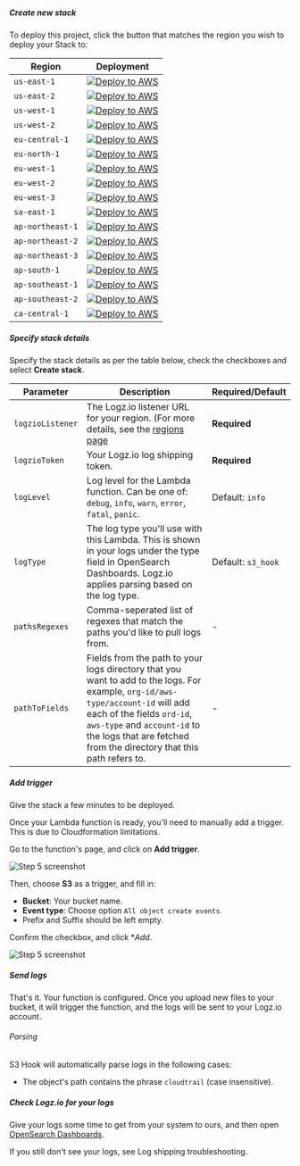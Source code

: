 ##### Create new stack

To deploy this project, click the button that matches the region you wish to deploy your Stack to:

| Region           | Deployment                                                                                                                                                                                                                                                                                                                       |
|------------------|----------------------------------------------------------------------------------------------------------------------------------------------------------------------------------------------------------------------------------------------------------------------------------------------------------------------------------|
| `us-east-1`      | [![Deploy to AWS](https://dytvr9ot2sszz.cloudfront.net/logz-docs/lights/LightS-button.png)](https://console.aws.amazon.com/cloudformation/home?region=us-east-1#/stacks/create/review?templateURL=https://logzio-aws-integrations-us-east-1.s3.amazonaws.com/s3-hook/0.4.2/sam-template.yaml&stackName=logzio-s3-hook&param_logzioToken=<<LOG-SHIPPING-TOKEN>>&param_logzioListener=https://<<LISTENER-HOST>>:8071)           | 
| `us-east-2`      | [![Deploy to AWS](https://dytvr9ot2sszz.cloudfront.net/logz-docs/lights/LightS-button.png)](https://console.aws.amazon.com/cloudformation/home?region=us-east-2#/stacks/create/review?templateURL=https://logzio-aws-integrations-us-east-2.s3.amazonaws.com/s3-hook/0.4.2/sam-template.yaml&stackName=logzio-s3-hook&param_logzioToken=<<LOG-SHIPPING-TOKEN>>&param_logzioListener=https://<<LISTENER-HOST>>:8071)           | 
| `us-west-1`      | [![Deploy to AWS](https://dytvr9ot2sszz.cloudfront.net/logz-docs/lights/LightS-button.png)](https://console.aws.amazon.com/cloudformation/home?region=us-west-1#/stacks/create/review?templateURL=https://logzio-aws-integrations-us-west-1.s3.amazonaws.com/s3-hook/0.4.2/sam-template.yaml&stackName=logzio-s3-hook&param_logzioToken=<<LOG-SHIPPING-TOKEN>>&param_logzioListener=https://<<LISTENER-HOST>>:8071)           | 
| `us-west-2`      | [![Deploy to AWS](https://dytvr9ot2sszz.cloudfront.net/logz-docs/lights/LightS-button.png)](https://console.aws.amazon.com/cloudformation/home?region=us-west-2#/stacks/create/review?templateURL=https://logzio-aws-integrations-us-west-2.s3.amazonaws.com/s3-hook/0.4.2/sam-template.yaml&stackName=logzio-s3-hook&param_logzioToken=<<LOG-SHIPPING-TOKEN>>&param_logzioListener=https://<<LISTENER-HOST>>:8071)           | 
| `eu-central-1`   | [![Deploy to AWS](https://dytvr9ot2sszz.cloudfront.net/logz-docs/lights/LightS-button.png)](https://console.aws.amazon.com/cloudformation/home?region=eu-central-1#/stacks/create/review?templateURL=https://logzio-aws-integrations-eu-central-1.s3.amazonaws.com/s3-hook/0.4.2/sam-template.yaml&stackName=logzio-s3-hook&param_logzioToken=<<LOG-SHIPPING-TOKEN>>&param_logzioListener=https://<<LISTENER-HOST>>:8071)     | 
| `eu-north-1`     | [![Deploy to AWS](https://dytvr9ot2sszz.cloudfront.net/logz-docs/lights/LightS-button.png)](https://console.aws.amazon.com/cloudformation/home?region=eu-north-1#/stacks/create/review?templateURL=https://logzio-aws-integrations-eu-north-1.s3.amazonaws.com/s3-hook/0.4.2/sam-template.yaml&stackName=logzio-s3-hook&param_logzioToken=<<LOG-SHIPPING-TOKEN>>&param_logzioListener=https://<<LISTENER-HOST>>:8071)         | 
| `eu-west-1`      | [![Deploy to AWS](https://dytvr9ot2sszz.cloudfront.net/logz-docs/lights/LightS-button.png)](https://console.aws.amazon.com/cloudformation/home?region=eu-west-1#/stacks/create/review?templateURL=https://logzio-aws-integrations-eu-west-1.s3.amazonaws.com/s3-hook/0.4.2/sam-template.yaml&stackName=logzio-s3-hook&param_logzioToken=<<LOG-SHIPPING-TOKEN>>&param_logzioListener=https://<<LISTENER-HOST>>:8071)           | 
| `eu-west-2`      | [![Deploy to AWS](https://dytvr9ot2sszz.cloudfront.net/logz-docs/lights/LightS-button.png)](https://console.aws.amazon.com/cloudformation/home?region=eu-west-2#/stacks/create/review?templateURL=https://logzio-aws-integrations-eu-west-2.s3.amazonaws.com/s3-hook/0.4.2/sam-template.yaml&stackName=logzio-s3-hook&param_logzioToken=<<LOG-SHIPPING-TOKEN>>&param_logzioListener=https://<<LISTENER-HOST>>:8071)           | 
| `eu-west-3`      | [![Deploy to AWS](https://dytvr9ot2sszz.cloudfront.net/logz-docs/lights/LightS-button.png)](https://console.aws.amazon.com/cloudformation/home?region=eu-west-3#/stacks/create/review?templateURL=https://logzio-aws-integrations-eu-west-3.s3.amazonaws.com/s3-hook/0.4.2/sam-template.yaml&stackName=logzio-s3-hook&param_logzioToken=<<LOG-SHIPPING-TOKEN>>&param_logzioListener=https://<<LISTENER-HOST>>:8071)           | 
| `sa-east-1`      | [![Deploy to AWS](https://dytvr9ot2sszz.cloudfront.net/logz-docs/lights/LightS-button.png)](https://console.aws.amazon.com/cloudformation/home?region=sa-east-1#/stacks/create/review?templateURL=https://logzio-aws-integrations-sa-east-1.s3.amazonaws.com/s3-hook/0.4.2/sam-template.yaml&stackName=logzio-s3-hook&param_logzioToken=<<LOG-SHIPPING-TOKEN>>&param_logzioListener=https://<<LISTENER-HOST>>:8071)           | 
| `ap-northeast-1` | [![Deploy to AWS](https://dytvr9ot2sszz.cloudfront.net/logz-docs/lights/LightS-button.png)](https://console.aws.amazon.com/cloudformation/home?region=ap-northeast-1#/stacks/create/review?templateURL=https://logzio-aws-integrations-ap-northeast-1.s3.amazonaws.com/s3-hook/0.4.2/sam-template.yaml&stackName=logzio-s3-hook&param_logzioToken=<<LOG-SHIPPING-TOKEN>>&param_logzioListener=https://<<LISTENER-HOST>>:8071) | 
| `ap-northeast-2` | [![Deploy to AWS](https://dytvr9ot2sszz.cloudfront.net/logz-docs/lights/LightS-button.png)](https://console.aws.amazon.com/cloudformation/home?region=ap-northeast-2#/stacks/create/review?templateURL=https://logzio-aws-integrations-ap-northeast-2.s3.amazonaws.com/s3-hook/0.4.2/sam-template.yaml&stackName=logzio-s3-hook&param_logzioToken=<<LOG-SHIPPING-TOKEN>>&param_logzioListener=https://<<LISTENER-HOST>>:8071) | 
| `ap-northeast-3` | [![Deploy to AWS](https://dytvr9ot2sszz.cloudfront.net/logz-docs/lights/LightS-button.png)](https://console.aws.amazon.com/cloudformation/home?region=ap-northeast-3#/stacks/create/review?templateURL=https://logzio-aws-integrations-ap-northeast-3.s3.amazonaws.com/s3-hook/0.4.2/sam-template.yaml&stackName=logzio-s3-hook&param_logzioToken=<<LOG-SHIPPING-TOKEN>>&param_logzioListener=https://<<LISTENER-HOST>>:8071) | 
| `ap-south-1`     | [![Deploy to AWS](https://dytvr9ot2sszz.cloudfront.net/logz-docs/lights/LightS-button.png)](https://console.aws.amazon.com/cloudformation/home?region=ap-south-1#/stacks/create/review?templateURL=https://logzio-aws-integrations-ap-south-1.s3.amazonaws.com/s3-hook/0.4.2/sam-template.yaml&stackName=logzio-s3-hook&param_logzioToken=<<LOG-SHIPPING-TOKEN>>&param_logzioListener=https://<<LISTENER-HOST>>:8071)         | 
| `ap-southeast-1` | [![Deploy to AWS](https://dytvr9ot2sszz.cloudfront.net/logz-docs/lights/LightS-button.png)](https://console.aws.amazon.com/cloudformation/home?region=ap-southeast-1#/stacks/create/review?templateURL=https://logzio-aws-integrations-ap-southeast-1.s3.amazonaws.com/s3-hook/0.4.2/sam-template.yaml&stackName=logzio-s3-hook&param_logzioToken=<<LOG-SHIPPING-TOKEN>>&param_logzioListener=https://<<LISTENER-HOST>>:8071) | 
| `ap-southeast-2` | [![Deploy to AWS](https://dytvr9ot2sszz.cloudfront.net/logz-docs/lights/LightS-button.png)](https://console.aws.amazon.com/cloudformation/home?region=ap-southeast-2#/stacks/create/review?templateURL=https://logzio-aws-integrations-ap-southeast-2.s3.amazonaws.com/s3-hook/0.4.2/sam-template.yaml&stackName=logzio-s3-hook&param_logzioToken=<<LOG-SHIPPING-TOKEN>>&param_logzioListener=https://<<LISTENER-HOST>>:8071) | 
| `ca-central-1`   | [![Deploy to AWS](https://dytvr9ot2sszz.cloudfront.net/logz-docs/lights/LightS-button.png)](https://console.aws.amazon.com/cloudformation/home?region=ca-central-1#/stacks/create/review?templateURL=https://logzio-aws-integrations-ca-central-1.s3.amazonaws.com/s3-hook/0.4.2/sam-template.yaml&stackName=logzio-s3-hook&param_logzioToken=<<LOG-SHIPPING-TOKEN>>&param_logzioListener=https://<<LISTENER-HOST>>:8071)     | 


##### Specify stack details

Specify the stack details as per the table below, check the checkboxes and select **Create stack**.

| Parameter        | Description                                                                                                                                                                                                                                                         | Required/Default   |
|------------------|---------------------------------------------------------------------------------------------------------------------------------------------------------------------------------------------------------------------------------------------------------------------|--------------------|
| `logzioListener` | The Logz.io listener URL for your region. (For more details, see the [regions page](https://docs.logz.io/docs/user-guide/admin/hosting-regions/account-region/)                                                                                                                   | **Required**       |
| `logzioToken`    | Your Logz.io log shipping token.                                                                                                                                                                                                                                    | **Required**       |
| `logLevel`       | Log level for the Lambda function. Can be one of: `debug`, `info`, `warn`, `error`, `fatal`, `panic`.                                                                                                                                                               | Default: `info`    |
| `logType`        | The log type you'll use with this Lambda. This is shown in your logs under the type field in OpenSearch Dashboards. Logz.io applies parsing based on the log type.                                                                                                                 | Default: `s3_hook` |
| `pathsRegexes`   | Comma-seperated list of regexes that match the paths you'd like to pull logs from.                                                                                                                                                                                  | -                  |
| `pathToFields`   | Fields from the path to your logs directory that you want to add to the logs. For example, `org-id/aws-type/account-id` will add each of the fields `ord-id`, `aws-type` and `account-id` to the logs that are fetched from the directory that this path refers to.  | -                  |


##### Add trigger

Give the stack a few minutes to be deployed.

Once your Lambda function is ready, you'll need to manually add a trigger. This is due to Cloudformation limitations.

Go to the function's page, and click on **Add trigger**.

![Step 5 screenshot](https://dytvr9ot2sszz.cloudfront.net/logz-docs/control-tower/s3-hook-stack-05.png)

Then, choose **S3** as a trigger, and fill in:

- **Bucket**: Your bucket name.
- **Event type**: Choose option `All object create events`.
- Prefix and Suffix should be left empty.

Confirm the checkbox, and click **Add*.

![Step 5 screenshot](https://dytvr9ot2sszz.cloudfront.net/logz-docs/control-tower/s3-hook-stack-06.png)

##### Send logs

That's it. Your function is configured.
Once you upload new files to your bucket, it will trigger the function, and the logs will be sent to your Logz.io account.

###### Parsing

S3 Hook will automatically parse logs in the following cases:

- The object's path contains the phrase `cloudtrail` (case insensitive).

##### Check Logz.io for your logs

Give your logs some time to get from your system to ours, and then open [OpenSearch Dashboards](https://app.logz.io/#/dashboard/osd/discover/).

If you still don't see your logs, see Log shipping troubleshooting.